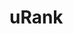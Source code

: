 # uRank

<!-- ## Description

Use uRank to visualize a colleciton of documents and rank them according to keywords selected by the user

![alt tag](https://cloud.githubusercontent.com/assets/6489976/6713829/25e9161e-cd95-11e4-88b5-6cf0ba685d9d.png)

uRank consists of 5 components:
 * Tag Cloud: shows keywords extracted for the whole collection as tags. Color intensity indicates term frequency
 * Tag Box: the user can drag and drop tags here to query the collection, which in turns creates or updates the document ranking
 * Content List: displays documents in a list. As the ranking is updated, it shows additional information, such as ranking position and number of positions changed respect to the last ranking state
 * Vis Canvas: displays a ranking visualization as stacked bars. It depicts overall scores and query term contribution. Alternatively, documents can be ranked by maximum term score
 * Doc Viewer: when a document is selected, its title, content and other metadata are displayed here

![alt-tag](https://cloud.githubusercontent.com/assets/6489976/6714765/5c18502e-cd9a-11e4-95f3-925c0eeb9da4.png)

## How to use it

Include the following files in the header:
 * jquery (version 1.10.2 or higher)
 * urank entry point (urank/urank-loader.js)
 
E.g.
```
<script type="text/javascript" src="../urank-loader.js"></script>
```

Create the DOM elements that will serve as containers for the 5 aforementioned blocks.
In your code, call the Urank function passing 3 arguments: 
 1. A callback function that will receive a UrankController object as argument
 2. An object specifying initialization settings
 3. A string with the path to urank folder

Example:
```
var options = {
   tagCloudRoot: '#tag_cloud',
   tagBoxRoot: '#tag_box',
   contentListRoot: '#content_list',
   visCanvasRoot: '#vis_canvas',
   docViewerRoot: '#doc_viewer'
};

var init = function(urank){
   $('#btn_reset').click(urank.reset);
   $('#btn_sort_by_overall_score').click(urank.rankByOverallScore);
   $('#btn_sort_by_max_score').click(urank.rankByMaximumScore);
   urank.loadData(data);
};

Urank(init, options, 'scripts/urank/');
```

`options` passes the DOM elements that will be roots for each specific component (see full list below). `init` is the callback function that receives a UrankController object: `urank`. This controller provides three event handlers that can be bound to your own DOM elements: `reset`, `rankByOverallScore` and `rankByMaximumScore`. To load a collection of documents, call urank's `loadData` method passing your data array as argument.
 
## Full list of initizialization options

 * root: {string} DOM selector for element that captures mousedown events and causes certain effects to disappear. Default: 'body'
 * tagCloudRoot: {string} DOM selector for tagCloud container
 * tagBoxRoot:  {string} DOM selector for tagBox container
 * contentListRoot:  {string} DOM selector for contentList container
 * visCanvasRoot:  {string} DOM selector for visCanvas container
 * docViewerRoot:  {string} DOM selector for docViewer container
 * tagColorArray: {array} (optional) HEX color strings for tags in Tag Cloud. It should be a palette for sequential data (see colorbrewer2.org)
 * queryTermColorArray: {array} (optional) HEX color strings for tags in Tag Box. It should be a palette for qualitative data (see colorbrewer2.org)
 
####Callbacks to be executed after homonymous methods (optional)
 * onLoad: receives array with keywords extracted from loaded data
 * onChange: receives two parameters: ranking data array and seleced keywords array
 * onReset
 * onRankByOverallScore
 * onRankByMaximumScore
 * onItemClicked: receives document id as parameter
 * onItemMouseEnter: receives document id as parameter
 * onItemMouseLeave: receives document id as parameter
 * onFaviconClicked: receives document id as parameter
 * onWatchiconClicked: receives document id as parameter
 * onTagInCloudMouseEnter: receives tag index in keywords array
 * onTagInCloudMouseLeave: receives tag index in keywords array
 * onTagInCloudClick: receives tag index in keywords array
 * onTagDeleted: receives tag index in keywords array
 * onTagInBoxMouseEnter: receives tag index in keywords array
 * onTagInBoxMouseLeave: receives tag index in keywords array
 * onTagInBoxClick: receives tag index in keywords array
 * onDocumentHintClick: receives tag index in keywords array
 * onKeywordHintMouseEnter: receives tag index in keywords array
 * onKeywordHintMouseLeave: receives tag index in keywords array
 * onKeywordHintClick: receives tag index in keywords array

######Notes:
  * Document Hint: green pie chart shown when a tag in the Tagcloud is hovered. Depicts the amount of documents in the collection containing the keyword. If this hint is clicked, the corresponding documents are highlighted in the content list and ranking view
  * Keyword Hint: red circle shown when a tag in the Tagcloud is hovered. The white number indicates the number frequently co-occurring keywords. If the red circle is clicked, the view is "frozen" so it is possible to navigate in the Tagcloud.



 -->